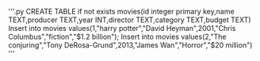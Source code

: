 '''.py 
  CREATE TABLE if not exists movies(id integer primary key,name TEXT,producer TEXT,year INT,director TEXT,category TEXT,budget TEXT)
Insert into movies values(1,"harry potter","David Heyman",2001,"Chris Columbus","fiction","$1.2 billion");
Insert into movies values(2,"The conjuring","Tony DeRosa-Grund",2013,"James Wan","Horror","$20 million")
'''
